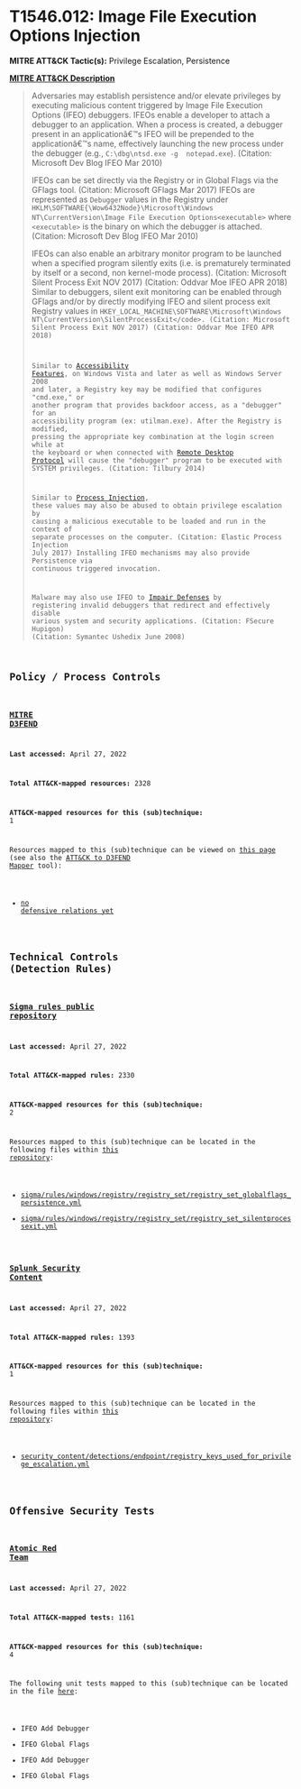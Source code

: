 # T1546.012: Image File Execution Options Injection
**MITRE ATT&CK Tactic(s):** Privilege Escalation, Persistence

**[MITRE ATT&CK Description](https://attack.mitre.org/techniques/T1546/012)**
<blockquote>Adversaries may establish persistence and/or elevate privileges by executing malicious content triggered by Image File Execution Options (IFEO) debuggers. IFEOs enable a developer to attach a debugger to an application. When a process is created, a debugger present in an applicationâ€™s IFEO will be prepended to the applicationâ€™s name, effectively launching the new process under the debugger (e.g., <code>C:\dbg\ntsd.exe -g  notepad.exe</code>). (Citation: Microsoft Dev Blog IFEO Mar 2010)

IFEOs can be set directly via the Registry or in Global Flags via the GFlags tool. (Citation: Microsoft GFlags Mar 2017) IFEOs are represented as <code>Debugger</code> values in the Registry under <code>HKLM\SOFTWARE{\Wow6432Node}\Microsoft\Windows NT\CurrentVersion\Image File Execution Options\<executable></code> where <code>&lt;executable&gt;</code> is the binary on which the debugger is attached. (Citation: Microsoft Dev Blog IFEO Mar 2010)

IFEOs can also enable an arbitrary monitor program to be launched when a specified program silently exits (i.e. is prematurely terminated by itself or a second, non kernel-mode process). (Citation: Microsoft Silent Process Exit NOV 2017) (Citation: Oddvar Moe IFEO APR 2018) Similar to debuggers, silent exit monitoring can be enabled through GFlags and/or by directly modifying IFEO and silent process exit Registry values in <code>HKEY_LOCAL_MACHINE\SOFTWARE\Microsoft\Windows NT\CurrentVersion\SilentProcessExit\</code>. (Citation: Microsoft Silent Process Exit NOV 2017) (Citation: Oddvar Moe IFEO APR 2018)

Similar to [Accessibility Features](https://attack.mitre.org/techniques/T1546/008), on Windows Vista and later as well as Windows Server 2008 and later, a Registry key may be modified that configures "cmd.exe," or another program that provides backdoor access, as a "debugger" for an accessibility program (ex: utilman.exe). After the Registry is modified, pressing the appropriate key combination at the login screen while at the keyboard or when connected with [Remote Desktop Protocol](https://attack.mitre.org/techniques/T1021/001) will cause the "debugger" program to be executed with SYSTEM privileges. (Citation: Tilbury 2014)

Similar to [Process Injection](https://attack.mitre.org/techniques/T1055), these values may also be abused to obtain privilege escalation by causing a malicious executable to be loaded and run in the context of separate processes on the computer. (Citation: Elastic Process Injection July 2017) Installing IFEO mechanisms may also provide Persistence via continuous triggered invocation.

Malware may also use IFEO to [Impair Defenses](https://attack.mitre.org/techniques/T1562) by registering invalid debuggers that redirect and effectively disable various system and security applications. (Citation: FSecure Hupigon) (Citation: Symantec Ushedix June 2008)</blockquote>

## Policy / Process Controls
### [MITRE D3FEND](https://d3fend.mitre.org/)
**Last accessed:** April 27, 2022

**Total ATT&CK-mapped resources:** 2328

**ATT&CK-mapped resources for this (sub)technique:** 1

Resources mapped to this (sub)technique can be viewed on [this page](https://d3fend.mitre.org/) (see also the [ATT&CK to D3FEND Mapper](https://d3fend.mitre.org/tools/attack-mapper) tool):

* [no defensive relations yet](https://d3fend.mitre.org/techniques/d3f:nodefensiverelationsyet)

## Technical Controls (Detection Rules)
### [Sigma rules public repository](https://github.com/SigmaHQ/sigma)
**Last accessed:** April 27, 2022

**Total ATT&CK-mapped rules:** 2330

**ATT&CK-mapped resources for this (sub)technique:** 2

Resources mapped to this (sub)technique can be located in the following files within [this repository](https://github.com/SigmaHQ/sigma/tree/master/rules):

* [sigma/rules/windows/registry/registry_set/registry_set_globalflags_persistence.yml](https://github.com/SigmaHQ/sigma/blob/master/rules/windows/registry/registry_set/registry_set_globalflags_persistence.yml)
* [sigma/rules/windows/registry/registry_set/registry_set_silentprocessexit.yml](https://github.com/SigmaHQ/sigma/blob/master/rules/windows/registry/registry_set/registry_set_silentprocessexit.yml)

### [Splunk Security Content](https://github.com/splunk/security_content)
**Last accessed:** April 27, 2022

**Total ATT&CK-mapped rules:** 1393

**ATT&CK-mapped resources for this (sub)technique:** 1

Resources mapped to this (sub)technique can be located in the following files within [this repository](https://github.com/splunk/security_content/tree/develop/detections):

* [security_content/detections/endpoint/registry_keys_used_for_privilege_escalation.yml](https://github.com/splunk/security_content/blob/develop/detections/endpoint/registry_keys_used_for_privilege_escalation.yml)


## Offensive Security Tests
### [Atomic Red Team](https://github.com/redcanaryco/atomic-red-team)
**Last accessed:** April 27, 2022

**Total ATT&CK-mapped tests:** 1161

**ATT&CK-mapped resources for this (sub)technique:** 4

The following unit tests mapped to this (sub)technique can be located in the file [here](https://github.com/redcanaryco/atomic-red-team/tree/master/atomics/T1546.012/T1546.012.yaml):

* IFEO Add Debugger
* IFEO Global Flags
* IFEO Add Debugger
* IFEO Global Flags


